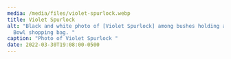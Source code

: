 ```yaml
---
media: /media/files/violet-spurlock.webp
title: Violet Spurlock
alt: "Black and white photo of [Violet Spurlock] among bushes holding a Berkeley
  Bowl shopping bag. "
caption: "Photo of Violet Spurlock "
date: 2022-03-30T19:08:00-0500
---
```

